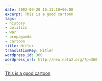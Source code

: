 ```yaml
---
date: 2002-09-20 15:13:10+00:00
excerpt: This is a good cartoon
tags:
- history
- politics
- war
- propaganda
- cartoon
title: Hitler
translationKey: Hitler
wordpress_id: 360
wordpress_url: http://new.nata2.org/?p=360
---
```


<a href="http://www.wardsutton.com/toons/schlock1.jpg">This is a good cartoon</a>